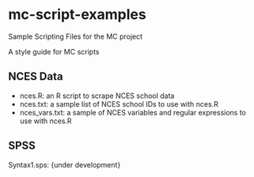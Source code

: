 # mc-script-examples
Sample Scripting Files for the MC project

A style guide for MC scripts

NCES Data
---------
- nces.R: an R script to scrape NCES school data
- nces.txt: a sample list of NCES school IDs to use with nces.R
- nces_vars.txt: a sample of NCES variables and regular expressions to use with nces.R

SPSS
---------
Syntax1.sps: {under development}
